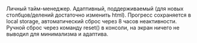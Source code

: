 Личный тайм-менеджер. Адаптивный, поддерживаемый (для новых столбцов/делений достаточно изменить html).
Прогресс сохраняется в local storage, автоматический сброс через 8 часов неактивности.
Ручной сброс через команду reset() в консоли, на экран ничего не выводил для минимализма и адаптива.
